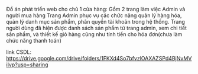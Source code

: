 Đồ án phát triển web cho chủ 1 cửa hàng:
Gồm 2 trang làm việc Admin và người mua hàng
Trang Admin phục vụ các chức năng quản lý hàng hóa, quản lý danh mục sản phẩm, phân quyền tài khoản trong hệ thống.
Trang người dùng đã hiện được danh sách sản phẩm từ trang admin, xem chi tiết sản phẩm, và thiết kế giỏ hàng cũng như tính tiền cho hóa đơn(chưa làm chức năng thanh toán)


link CSDL: https://drive.google.com/drive/folders/1FKXd4So7bfvzlOAXAZSPd4BjNvMViIvp?usp=sharing
